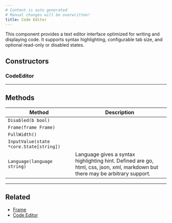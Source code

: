 ```yaml
---
# Content is auto generated
# Manual changes will be overwritten!
title: Code Editor
---
```

This component provides a text editor interface
optimized for writing and displaying code. It supports syntax highlighting,
configurable tab size, and optional read-only or disabled states.

## Constructors
### CodeEditor

---
## Methods
| Method | Description |
|--------| ------------|
| `Disabled(b bool)` |  |
| `Frame(frame Frame)` |  |
| `FullWidth()` |  |
| `InputValue(state *core.State[string])` |  |
| `Language(language string)` | Language gives a syntax highlighting hint. Defined are go, html, css, json, xml, markdown but there may be arbitrary support. |
---
## Related

- [Frame](../../layout/frame/)
- [Code Editor](../../composite/code_editor/)
